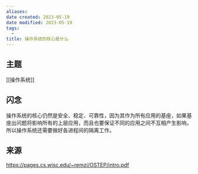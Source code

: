 ```yaml
---
aliases: 
date created: 2023-05-19
date modified: 2023-05-19
tags:
  - 
title: 操作系统的核心是什么
---
```

## 主题
[[操作系统]]

## 闪念

操作系统的核心仍然是安全、稳定、可靠性，因为其作为所有应用的基座，如果基座出问题将影响所有的上层应用，而且也要保证不同的应用之间不互相产生影响，所以操作系统还需要做好各进程间的隔离工作。

## 来源

https://pages.cs.wisc.edu/~remzi/OSTEP/intro.pdf
